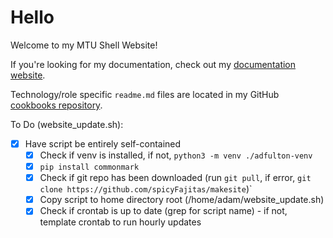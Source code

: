 <!-- title: Home -->
<!-- subtitle: spicyFajitas -->

# Hello

Welcome to my MTU Shell Website!

If you're looking for my documentation, check out my [documentation website](https://spicyfajitas.github.io/cookbooks/).

Technology/role specific `readme.md` files are located in my GitHub [cookbooks repository](https://github.com/spicyFajitas/cookbooks).

To Do (website_update.sh):

- [X] Have script be entirely self-contained
  - [X] Check if venv is installed, if not, `python3 -m venv ./adfulton-venv`
  - [X] `pip install commonmark`
  - [X] Check if git repo has been downloaded (run `git pull`, if error, `git clone https://github.com/spicyFajitas/makesite`)`
  - [X] Copy script to home directory root (/home/adam/website_update.sh)
  - [X] Check if crontab is up to date (grep for script name) - if not, template crontab to run hourly updates
